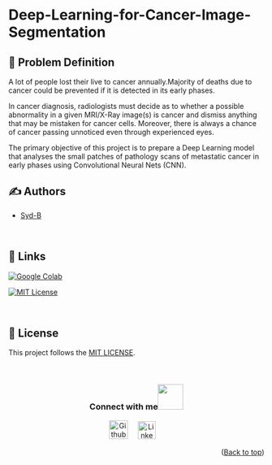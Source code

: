 # Deep-Learning-for-Cancer-Image-Segmentation


## 📌 Problem Definition
A lot of people lost their live to cancer annually.Majority of deaths due to cancer could be prevented if it is detected in its early phases.

In cancer diagnosis, radiologists must decide as to whether a possible abnormality in a given MRI/X-Ray image(s) is cancer and dismiss anything that may be mistaken for cancer cells. Moreover, there is always a chance of cancer passing unnoticed even through experienced eyes.


The primary objective of this project is to prepare a Deep Learning model that analyses the small patches of pathology scans of metastatic cancer in early phases using Convolutional Neural Nets (CNN).

## ✍️ Authors

- [Syd-B](https://github.com/Syd-B)

<br>

## 🔗 Links


<a href='https://colab.research.google.com/drive/1XJMq5HLFuDdpekaMwHk2nOln66SZMv6U#scrollTo=5wDYSNxrQcU0' target="_blank"><img alt='Google Colab' src='https://img.shields.io/badge/Google_Colab-100000?style=for-the-badge&logo=Google Colab&logoColor=FFA200&labelColor=000000&color=FFFFFF'/></a>

[![MIT License](https://img.shields.io/badge/License-MIT-green.svg)](https://choosealicense.com/licenses/mit/)

<br />

## 🪪 License
This project follows the [MIT LICENSE](https://choosealicense.com/licenses/mit/).

<br />

<div align="center">
<h3> Connect with me<a href="https://gifyu.com/image/Zy2f"><img src="https://github.com/milaan9/milaan9/blob/main/Handshake.gif" width="50px"></a>
</h3> 
<p align="center">
    <a href="https://github.com/Syd-B" target="_blank" rel="noreferrer"><img alt="Github" width="37px" src="https://github.githubassets.com/assets/GitHub-Mark-ea2971cee799.png"></a> &nbsp&nbsp&nbsp
    <a href="https://www.linkedin.com/in/siddharth-butoliya-703760207/" target="_blank"><img alt="LinkedIn" width="35px" src="https://i.pinimg.com/736x/96/8e/a6/968ea62882943e88bbd318ae5fa67429.jpg"></a> &nbsp&nbsp&nbsp

<p align="right">(<a href="#top">Back to top</a>)</p>
</p> 
